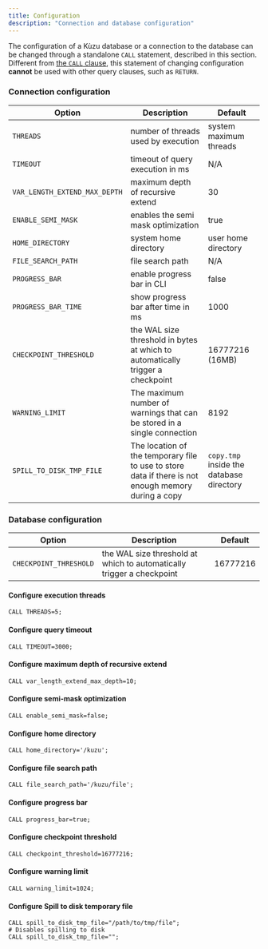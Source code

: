 ```yaml
---
title: Configuration
description: "Connection and database configuration"
---
```


The configuration of a Kùzu database or a connection to the database can be changed through a standalone `CALL`
statement, described in this section. Different from [the `CALL` clause](/cypher/query-clauses/call), this statement of changing
configuration **cannot** be used with other query clauses, such as `RETURN`.

### Connection configuration
| Option | Description                                                                    | Default                |
| ----------- |--------------------------------------------------------------------------------|------------------------|
| `THREADS` | number of threads used by execution                                            | system maximum threads |
| `TIMEOUT` | timeout of query execution in ms                                               | N/A                    |
| `VAR_LENGTH_EXTEND_MAX_DEPTH` | maximum depth of recursive extend                                              | 30                     |
| `ENABLE_SEMI_MASK` | enables the semi mask optimization                                             | true                   |
| `HOME_DIRECTORY`| system home directory                                                          | user home directory    |
| `FILE_SEARCH_PATH`| file search path                                                               | N/A                    |
| `PROGRESS_BAR` | enable progress bar in CLI                                                     | false                  |
| `PROGRESS_BAR_TIME` | show progress bar after time in ms                                             | 1000                   |
| `CHECKPOINT_THRESHOLD` | the WAL size threshold in bytes at which to automatically trigger a checkpoint | 16777216 (16MB)        |
| `WARNING_LIMIT` | The maximum number of warnings that can be stored in a single connection | 8192        |
| `SPILL_TO_DISK_TMP_FILE` | The location of the temporary file to use to store data if there is not enough memory during a copy | `copy.tmp` inside the database directory |

### Database configuration
| Option | Description | Default |
| ----------- | --------------- | ------ |
| `CHECKPOINT_THRESHOLD` | the WAL size threshold at which to automatically trigger a checkpoint | 16777216 |


#### Configure execution threads
```cypher
CALL THREADS=5;
```

#### Configure query timeout

```cypher
CALL TIMEOUT=3000;
```

#### Configure maximum depth of recursive extend

```cypher
CALL var_length_extend_max_depth=10;
```

#### Configure semi-mask optimization

```cypher
CALL enable_semi_mask=false;
```

#### Configure home directory
```cypher
CALL home_directory='/kuzu';
```

#### Configure file search path
```cypher
CALL file_search_path='/kuzu/file';
```

#### Configure progress bar
```cypher
CALL progress_bar=true;
```

#### Configure checkpoint threshold
```cypher
CALL checkpoint_threshold=16777216;
```

#### Configure warning limit
```cypher
CALL warning_limit=1024;
```

#### Configure Spill to disk temporary file
```cypher
CALL spill_to_disk_tmp_file="/path/to/tmp/file";
# Disables spilling to disk
CALL spill_to_disk_tmp_file="";
```
